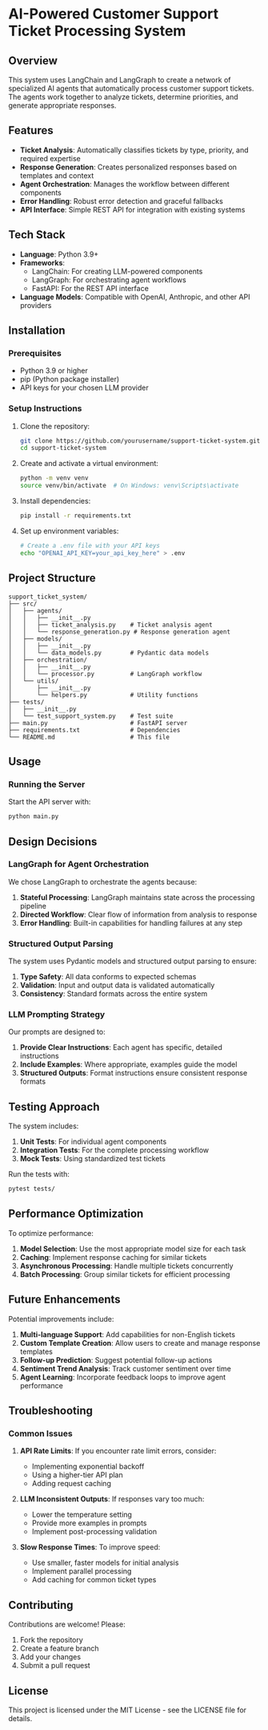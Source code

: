 # AI-Powered Customer Support Ticket Processing System

## Overview

This system uses LangChain and LangGraph to create a network of specialized AI agents that automatically process customer support tickets. The agents work together to analyze tickets, determine priorities, and generate appropriate responses.

## Features

- **Ticket Analysis**: Automatically classifies tickets by type, priority, and required expertise
- **Response Generation**: Creates personalized responses based on templates and context
- **Agent Orchestration**: Manages the workflow between different components
- **Error Handling**: Robust error detection and graceful fallbacks
- **API Interface**: Simple REST API for integration with existing systems

## Tech Stack

- **Language**: Python 3.9+
- **Frameworks**:
  - LangChain: For creating LLM-powered components
  - LangGraph: For orchestrating agent workflows
  - FastAPI: For the REST API interface
- **Language Models**: Compatible with OpenAI, Anthropic, and other API providers

## Installation

### Prerequisites

- Python 3.9 or higher
- pip (Python package installer)
- API keys for your chosen LLM provider

### Setup Instructions

1. Clone the repository:
   ```bash
   git clone https://github.com/yourusername/support-ticket-system.git
   cd support-ticket-system
   ```

2. Create and activate a virtual environment:
   ```bash
   python -m venv venv
   source venv/bin/activate  # On Windows: venv\Scripts\activate
   ```

3. Install dependencies:
   ```bash
   pip install -r requirements.txt
   ```

4. Set up environment variables:
   ```bash
   # Create a .env file with your API keys
   echo "OPENAI_API_KEY=your_api_key_here" > .env
   ```

## Project Structure

```
support_ticket_system/
├── src/
│   ├── agents/
│   │   ├── __init__.py
│   │   ├── ticket_analysis.py    # Ticket analysis agent
│   │   └── response_generation.py # Response generation agent
│   ├── models/
│   │   ├── __init__.py
│   │   └── data_models.py        # Pydantic data models
│   ├── orchestration/
│   │   ├── __init__.py
│   │   └── processor.py          # LangGraph workflow
│   └── utils/
│       ├── __init__.py
│       └── helpers.py            # Utility functions
├── tests/
│   ├── __init__.py
│   └── test_support_system.py    # Test suite
├── main.py                       # FastAPI server
├── requirements.txt              # Dependencies
└── README.md                     # This file
```

## Usage

### Running the Server

Start the API server with:

```bash
python main.py
```
## Design Decisions

### LangGraph for Agent Orchestration

We chose LangGraph to orchestrate the agents because:

1. **Stateful Processing**: LangGraph maintains state across the processing pipeline
2. **Directed Workflow**: Clear flow of information from analysis to response
3. **Error Handling**: Built-in capabilities for handling failures at any step

### Structured Output Parsing

The system uses Pydantic models and structured output parsing to ensure:

1. **Type Safety**: All data conforms to expected schemas
2. **Validation**: Input and output data is validated automatically
3. **Consistency**: Standard formats across the entire system

### LLM Prompting Strategy

Our prompts are designed to:

1. **Provide Clear Instructions**: Each agent has specific, detailed instructions
2. **Include Examples**: Where appropriate, examples guide the model
3. **Structured Outputs**: Format instructions ensure consistent response formats

## Testing Approach

The system includes:

1. **Unit Tests**: For individual agent components
2. **Integration Tests**: For the complete processing workflow
3. **Mock Tests**: Using standardized test tickets

Run the tests with:

```bash
pytest tests/
```

## Performance Optimization

To optimize performance:

1. **Model Selection**: Use the most appropriate model size for each task
2. **Caching**: Implement response caching for similar tickets
3. **Asynchronous Processing**: Handle multiple tickets concurrently
4. **Batch Processing**: Group similar tickets for efficient processing

## Future Enhancements

Potential improvements include:

1. **Multi-language Support**: Add capabilities for non-English tickets
2. **Custom Template Creation**: Allow users to create and manage response templates
3. **Follow-up Prediction**: Suggest potential follow-up actions
4. **Sentiment Trend Analysis**: Track customer sentiment over time
5. **Agent Learning**: Incorporate feedback loops to improve agent performance

## Troubleshooting

### Common Issues

1. **API Rate Limits**: If you encounter rate limit errors, consider:
   - Implementing exponential backoff
   - Using a higher-tier API plan
   - Adding request caching

2. **LLM Inconsistent Outputs**: If responses vary too much:
   - Lower the temperature setting
   - Provide more examples in prompts
   - Implement post-processing validation

3. **Slow Response Times**: To improve speed:
   - Use smaller, faster models for initial analysis
   - Implement parallel processing
   - Add caching for common ticket types

## Contributing

Contributions are welcome! Please:

1. Fork the repository
2. Create a feature branch
3. Add your changes
4. Submit a pull request

## License

This project is licensed under the MIT License - see the LICENSE file for details.
